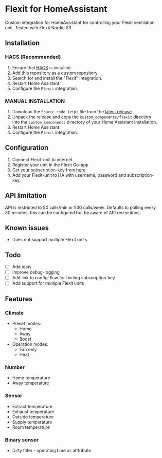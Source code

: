 # Flexit for HomeAssistant

Custom integration for HomeAssistant for controlling your Flexit ventilation unit. Tested with Flexit Nordic S3.

## Installation

### HACS (Recommended)

1. Ensure that [HACS](https://hacs.xyz/) is installed.
2. Add this repository as a custom repository
3. Search for and install the "Flexit" integration.
4. Restart Home Assistant.
5. Configure the `Flexit` integration.

### MANUAL INSTALLATION

1. Download the `Source code (zip)` file from the
   [latest release](https://github.com/sindrebroch/flexit/releases/latest).
2. Unpack the release and copy the `custom_components/flexit` directory
   into the `custom_components` directory of your Home Assistant
   installation.
3. Restart Home Assistant.
4. Configure the `Flexit` integration.


## Configuration
1. Connect Flexit-unit to internet
2. Register your unit in the Flexit Go-app
3. Get your subscription-key from [here](https://portal.api.climatixic.com/)
4. Add your Flexit-unit to HA with username, password and subscription-key. 

## API limitation
API is restricted to 50 calls/min or 500 calls/week. Defaults to polling every 30 minutes, this can be configured but be aware of API restrictions. 

## Known issues
- Does not support multiple Flexit units

## Todo
- [ ] Add tests
- [ ] Improve debug-logging
- [ ] Add link to config-flow for finding subscription-key
- [ ] Add support for multiple Flexit units

## Features
### Climate
- Preset modes:     
  - Home
  - Away
  - Boost
- Operation modes:  
  - Fan only
  - Heat

### Number
- Home temperature
- Away temperature

### Sensor
- Extract temperature
- Exhaust temperature
- Outside temperature
- Supply temperature
- Room temperature

### Binary sensor
- Dirty filter - operating time as atttribute
